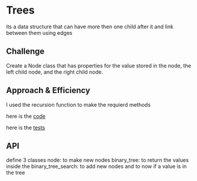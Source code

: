# Trees
<!-- Short summary or background information -->
its a data structure that can have more then one child after it and link between them using edges 


## Challenge
<!-- Description of the challenge -->
Create a Node class that has properties for the value stored in the node, the left child node, and the right child node.

## Approach & Efficiency
<!-- What approach did you take? Why? What is the Big O space/time for this approach? -->
I used the recursion function to make the requierd methods 

here is the [code](./trees.py)

here is the [tests](./trees_test.py)

## API
<!-- Description of each method publicly available in each of your trees -->
define 3 classes 
node: to make new nodes
binary_tree: to return the values inside the
binary_tree_search: to add new nodes and to now if a value is in the tree 